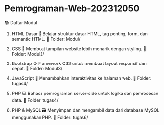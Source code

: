 # Pemrograman-Web-202312050

📚 Daftar Modul
1. HTML Dasar
📌 Belajar struktur dasar HTML, tag penting, form, dan semantic HTML.
📂 Folder: Modul/

2. CSS
🎨 Membuat tampilan website lebih menarik dengan styling.
📂 Folder: Modul2/

3. Bootstrap
⚙️ Framework CSS untuk membuat layout responsif dan cepat.
📂 Folder: Modul3/

4. JavaScript
🧠 Menambahkan interaktivitas ke halaman web.
📂 Folder: tugas4/

5. PHP
💻 Bahasa pemrograman server-side untuk logika dan pemrosesan data.
📂 Folder: tugas4/

6. PHP & MySQL
🗃️ Menyimpan dan mengambil data dari database MySQL menggunakan PHP.
📂 Folder: tugas6/

